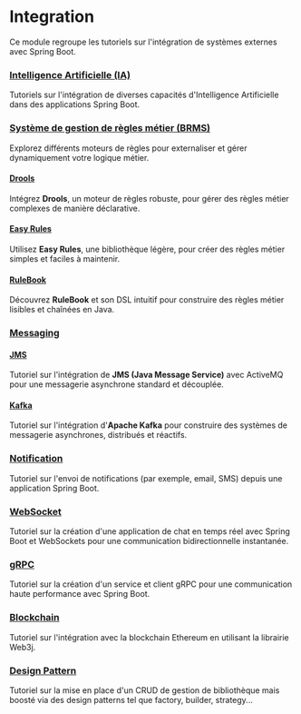# Integration

Ce module regroupe les tutoriels sur l'intégration de systèmes externes avec Spring Boot.

### [Intelligence Artificielle (IA)](AI-tutorial)
Tutoriels sur l'intégration de diverses capacités d'Intelligence Artificielle dans des applications Spring Boot.

### [Système de gestion de règles métier (BRMS)](brms-tutorial)
Explorez différents moteurs de règles pour externaliser et gérer dynamiquement votre logique métier.
#### [Drools](brms-tutorial/drools-tutorial)
Intégrez **Drools**, un moteur de règles robuste, pour gérer des règles métier complexes de manière déclarative.
#### [Easy Rules](brms-tutorial/easyrules-tutorial)
Utilisez **Easy Rules**, une bibliothèque légère, pour créer des règles métier simples et faciles à maintenir.
#### [RuleBook](brms-tutorial/rulebook-tutorial)
Découvrez **RuleBook** et son DSL intuitif pour construire des règles métier lisibles et chaînées en Java.

### [Messaging](messaging-tutorial)
#### [JMS](messaging-tutorial/jms-tutorial)
Tutoriel sur l'intégration de **JMS (Java Message Service)** avec ActiveMQ pour une messagerie asynchrone standard et découplée.
#### [Kafka](messaging-tutorial/kafka-tutorial)
Tutoriel sur l'intégration d'**Apache Kafka** pour construire des systèmes de messagerie asynchrones, distribués et réactifs.

### [Notification](notification-tutorial)
Tutoriel sur l'envoi de notifications (par exemple, email, SMS) depuis une application Spring Boot.

### [WebSocket](websocket-tutorial)
Tutoriel sur la création d'une application de chat en temps réel avec Spring Boot et WebSockets pour une communication bidirectionnelle instantanée.

### [gRPC](grpc-tutorial)
Tutoriel sur la création d'un service et client gRPC pour une communication haute performance avec Spring Boot.

### [Blockchain](blockchain-tutorial)
Tutoriel sur l'intégration avec la blockchain Ethereum en utilisant la librairie Web3j.

### [Design Pattern](design-pattern-tutorial)
Tutoriel sur la mise en place d'un CRUD de gestion de bibliothèque mais boosté via des design patterns tel que factory, builder, strategy...